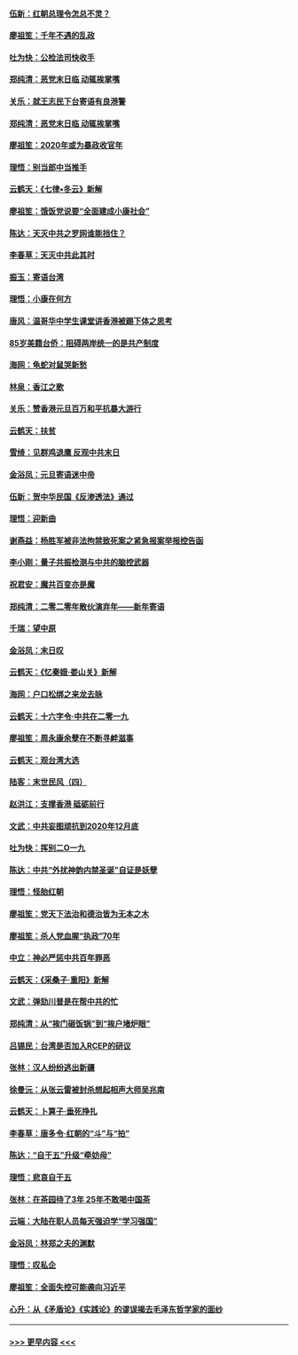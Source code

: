 #### [伍新：红朝总理令怎总不灵？](../pages/nsc993/n11770813.md?t=01062011) 
#### [廖祖笙：千年不遇的乱政](../pages/nsc993/n11770373.md?t=01062011) 
#### [吐为快：公检法司快收手](../pages/nsc993/n11770359.md?t=01062011) 
#### [郑纯清：恶党末日临 动辄挨掌嘴](../pages/nsc993/n11769912.md?t=01062011) 
#### [关乐：就王志民下台寄语有良港警](../pages/nsc993/n11769903.md?t=01062011) 
#### [郑纯清：恶党末日临 动辄挨掌嘴](../pages/nsc993/n11769356.md?t=01062011) 
#### [廖祖笙：2020年或为暴政收官年](../pages/nsc993/n11768216.md?t=01062011) 
#### [理悟：别当郎中当推手](../pages/nsc993/n11768243.md?t=01062011) 
#### [云鹤天：《七律▪冬云》新解](../pages/nsc993/n11768204.md?t=01062011) 
#### [廖祖笙：饿饭党说要“全面建成小康社会”](../pages/nsc993/n11767482.md?t=01062011) 
#### [陈达：天灭中共之罗网谁能挡住？](../pages/nsc993/n11767465.md?t=01062011) 
#### [李春草：天灭中共此其时](../pages/nsc993/n11767452.md?t=01062011) 
#### [振玉：寄语台湾](../pages/nsc993/n11767432.md?t=01062011) 
#### [理悟：小康在何方](../pages/nsc993/n11767394.md?t=01062011) 
#### [唐风：温哥华中学生课堂讲香港被踢下体之思考](../pages/nsc993/n11766848.md?t=01062011) 
#### [85岁美籍台侨：阻碍两岸统一的是共产制度](../pages/nsc993/n11765043.md?t=01062011) 
#### [海网：龟蛇对鼠哭新愁](../pages/nsc993/n11764895.md?t=01062011) 
#### [林泉：香江之歌](../pages/nsc993/n11764415.md?t=01062011) 
#### [关乐：赞香港元旦百万和平抗暴大游行](../pages/nsc993/n11764382.md?t=01062011) 
#### [云鹤天：扶贫](../pages/nsc993/n11764245.md?t=01062011) 
#### [雪绮：见群鸡退鹰  反观中共末日](../pages/nsc993/n11762112.md?t=01062011) 
#### [金浴凤：元旦寄语迷中帝](../pages/nsc993/n11761788.md?t=01062011) 
#### [伍新：贺中华民国《反渗透法》通过](../pages/nsc993/n11761994.md?t=01062011) 
#### [理悟：迎新曲](../pages/nsc993/n11761152.md?t=01062011) 
#### [谢燕益：杨胜军被非法拘禁致死案之紧急报案举报控告函](../pages/nsc993/n11756134.md?t=01062011) 
#### [李小刚：量子共振检测与中共的脑控武器](../pages/nsc993/n11754518.md?t=01062011) 
#### [祝君安：魔共百变亦是魔](../pages/nsc993/n11754469.md?t=01062011) 
#### [郑纯清：二零二零年散伙演弃年——新年寄语](../pages/nsc993/n11754195.md?t=01062011) 
#### [千瑞：望中原](../pages/nsc993/n11754159.md?t=01062011) 
#### [金浴凤：末日叹](../pages/nsc993/n11752359.md?t=01062011) 
#### [云鹤天：《忆秦娥‧娄山关》新解](../pages/nsc993/n11752348.md?t=01062011) 
#### [海网：户口松绑之来龙去脉](../pages/nsc993/n11752328.md?t=01062011) 
#### [云鹤天：十六字令‧中共在二零一九](../pages/nsc993/n11752305.md?t=01062011) 
#### [廖祖笙：周永康余孽在不断寻衅滋事](../pages/nsc993/n11751013.md?t=01062011) 
#### [云鹤天：观台湾大选](../pages/nsc993/n11751007.md?t=01062011) 
#### [陆客：末世民风（四）](../pages/nsc993/n11749203.md?t=01062011) 
#### [赵洪江：支撑香港 砥砺前行](../pages/nsc993/n11748482.md?t=01062011) 
#### [文武：中共妄图顽抗到2020年12月底](../pages/nsc993/n11748446.md?t=01062011) 
#### [吐为快：挥别二O一九](../pages/nsc993/n11748411.md?t=01062011) 
#### [陈达：中共“外扰神韵内禁圣诞”自证是妖孽](../pages/nsc993/n11748226.md?t=01062011) 
#### [理悟：怪胎红朝](../pages/nsc993/n11748206.md?t=01062011) 
#### [廖祖笙：党天下法治和德治皆为无本之木](../pages/nsc993/n11748135.md?t=01062011) 
#### [廖祖笙：杀人党血腥“执政”70年](../pages/nsc993/n11745144.md?t=01062011) 
#### [中立：神必严惩中共百年罪恶](../pages/nsc993/n11744970.md?t=01062011) 
#### [云鹤天：《采桑子‧重阳》新解](../pages/nsc993/n11744948.md?t=01062011) 
#### [文武：弹劾川普是在帮中共的忙](../pages/nsc993/n11744758.md?t=01062011) 
#### [郑纯清：从“挨门砸饭锅”到“挨户堵炉眼”](../pages/nsc993/n11744745.md?t=01062011) 
#### [吕锡民：台湾是否加入RCEP的研议](../pages/nsc993/n11744701.md?t=01062011) 
#### [张林：汉人纷纷逃出新疆](../pages/nsc993/n11743530.md?t=01062011) 
#### [徐曼沅：从张云雷被封杀想起相声大师吴兆南](../pages/nsc993/n11741816.md?t=01062011) 
#### [云鹤天：卜算子‧垂死挣扎](../pages/nsc993/n11739956.md?t=01062011) 
#### [李春草：唐多令‧红朝的“斗”与“拍”](../pages/nsc993/n11739830.md?t=01062011) 
#### [陈达：“自干五”升级“牵妨母”](../pages/nsc993/n11739724.md?t=01062011) 
#### [理悟：悲哀自干五](../pages/nsc993/n11739547.md?t=01062011) 
#### [张林：在茶园待了3年 25年不敢喝中国茶](../pages/nsc993/n11739240.md?t=01062011) 
#### [云端：大陆在职人员每天强迫学“学习强国”](../pages/nsc993/n11738735.md?t=01062011) 
#### [金浴凤：林郑之夫的渊默](../pages/nsc993/n11737735.md?t=01062011) 
#### [理悟：叹私企](../pages/nsc993/n11737715.md?t=01062011) 
#### [廖祖笙：全面失控可能袭向习近平](../pages/nsc993/n11737704.md?t=01062011) 
#### [心升：从《矛盾论》《实践论》的谬误揭去毛泽东哲学家的面纱](../pages/nsc993/n11736962.md?t=01062011) 

----
#### [ >>> 更早内容 <<< ](../indexes/nsc993-earlier.md)
